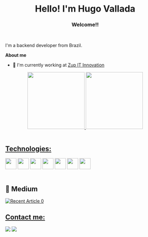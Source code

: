 <h1 align = "center"> Hello! I'm Hugo Vallada </h1>
<h3 align = "center"> Welcome!! </h3>

<br />

I'm a backend developer from Brazil.

**About me**

- 🏢 I'm currently working at [Zup IT Innovation](https://www.zup.com.br/)

<div align = "center">
<a href="https://github.com/hugovallada">
<img height="180rem" src="https://github-readme-stats.vercel.app/api?username=hugovallada&show_icons=true&theme=shades-of-purple&include_all_commits=true&count_private=true&rank_icon=github"/>
<img height="180rem" src="https://github-readme-stats.vercel.app/api/top-langs/?username=hugovallada&layout=compact&langs_count=10&theme=shades-of-purple"/>
</div>
  
  <br />
  
  ## Technologies:
  <div>
  <!-- PROGRAMMING LANGUAGES -->
  <a href="https://kotlinlang.org/"><img height= "35" src= "https://img.shields.io/badge/Kotlin-0095D5?&style=for-the-badge&logo=kotlin&logoColor=white"></a>
  <a href="https://dev.java"><img height= "35" src= "https://img.shields.io/badge/Java-ED8B00?style=for-the-badge&logo=java&logoColor=white"></a>
  <a href="https://www.python.org/"><img height= "35" src= "https://img.shields.io/badge/Python-3776AB?style=for-the-badge&logo=python&logoColor=white"></a>
  <!--
    <a href = ""><img height= "35" src= "https://img.shields.io/badge/Go-00ADD8?style=for-the-badge&logo=go&logoColor=white"></a> -->
  <!--
    <a href = ""><img height= "35" src= "https://img.shields.io/badge/Rust-000000?style=for-the-badge&logo=rust&logoColor=white"></a>
  <a href= ""><img height= "35" src="https://img.shields.io/badge/TypeScript-007ACC?style=for-the-badge&logo=typescript&logoColor=white"></a>
  -->
    <!-- FRAMEWORKS -->
  <a href="https://spring.io/"><img height= "35" src= "https://img.shields.io/badge/Spring-6DB33F?style=for-the-badge&logo=spring&logoColor=white"></a>
    <!-- DEVOPS & CLOUD -->
     <a href="https://aws.amazon.com/"><img height= "35" src= "https://img.shields.io/badge/Amazon_AWS-232F3E?style=for-the-badge&logo=amazon-aws&logoColor=white"></a>
  <a href="https://www.docker.com/"><img height= "35" src= "https://img.shields.io/badge/Docker-2496ED?style=for-the-badge&logo=docker&logoColor=white"></a>
  <a href="https://www.terraform.io/"><img height= "35" src= "https://img.shields.io/badge/Terraform-7B42BC?style=for-the-badge&logo=terraform&logoColor=white"></a>
   
   
  </div>
  <br />
  
  
 ##  📝 Medium
  
<a target="_blank" href="https://github-readme-medium-recent-article.vercel.app/medium/@valladahugo/0"><img src="https://github-readme-medium-recent-article.vercel.app/medium/@valladahugo/0" alt="Recent Article 0"> 
  
  ## Contact me:
<a target="_blank" href="mailto:valladahugo@gmail.com?subject=Hello,%20Hugo Vallada%20"><img src="https://img.shields.io/badge/Gmail-D14836?style=for-the-badge&logo=gmail&logoColor=white"></a>
<a target="_blank" href="https://www.linkedin.com/in/hugo-vallada/"><img src="https://img.shields.io/badge/LinkedIn-0077B5?style=for-the-badge&logo=linkedin&logoColor=white">

<!--[![Hugo Vallada](https://github-readme-medium.vercel.app/?username=valladahugo)](https://medium.com/@valladahugo)-->


<!--
**hugovallada/hugovallada** is a ✨ _special_ ✨ repository because its `README.md` (this file) appears on your GitHub profile.

Here are some ideas to get you started:

- 🔭 I’m currently working on ...
- 🌱 I’m currently learning ...
- 👯 I’m looking to collaborate on ...
- 🤔 I’m looking for help with ...
- 💬 Ask me about ...
- 📫 How to reach me: ...
- 😄 Pronouns: ...
- ⚡ Fun fact: ...
-->
